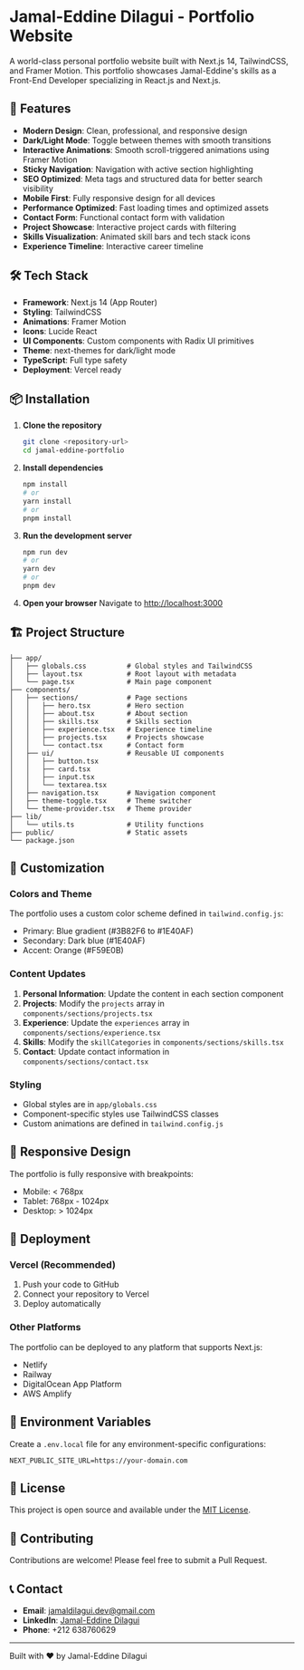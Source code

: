 # Jamal-Eddine Dilagui - Portfolio Website

A world-class personal portfolio website built with Next.js 14, TailwindCSS, and Framer Motion. This portfolio showcases Jamal-Eddine's skills as a Front-End Developer specializing in React.js and Next.js.

## 🚀 Features

- **Modern Design**: Clean, professional, and responsive design
- **Dark/Light Mode**: Toggle between themes with smooth transitions
- **Interactive Animations**: Smooth scroll-triggered animations using Framer Motion
- **Sticky Navigation**: Navigation with active section highlighting
- **SEO Optimized**: Meta tags and structured data for better search visibility
- **Mobile First**: Fully responsive design for all devices
- **Performance Optimized**: Fast loading times and optimized assets
- **Contact Form**: Functional contact form with validation
- **Project Showcase**: Interactive project cards with filtering
- **Skills Visualization**: Animated skill bars and tech stack icons
- **Experience Timeline**: Interactive career timeline

## 🛠️ Tech Stack

- **Framework**: Next.js 14 (App Router)
- **Styling**: TailwindCSS
- **Animations**: Framer Motion
- **Icons**: Lucide React
- **UI Components**: Custom components with Radix UI primitives
- **Theme**: next-themes for dark/light mode
- **TypeScript**: Full type safety
- **Deployment**: Vercel ready

## 📦 Installation

1. **Clone the repository**
   ```bash
   git clone <repository-url>
   cd jamal-eddine-portfolio
   ```

2. **Install dependencies**
   ```bash
   npm install
   # or
   yarn install
   # or
   pnpm install
   ```

3. **Run the development server**
   ```bash
   npm run dev
   # or
   yarn dev
   # or
   pnpm dev
   ```

4. **Open your browser**
   Navigate to [http://localhost:3000](http://localhost:3000)

## 🏗️ Project Structure

```
├── app/
│   ├── globals.css          # Global styles and TailwindCSS
│   ├── layout.tsx           # Root layout with metadata
│   └── page.tsx             # Main page component
├── components/
│   ├── sections/            # Page sections
│   │   ├── hero.tsx         # Hero section
│   │   ├── about.tsx        # About section
│   │   ├── skills.tsx       # Skills section
│   │   ├── experience.tsx   # Experience timeline
│   │   ├── projects.tsx     # Projects showcase
│   │   └── contact.tsx      # Contact form
│   ├── ui/                  # Reusable UI components
│   │   ├── button.tsx
│   │   ├── card.tsx
│   │   ├── input.tsx
│   │   └── textarea.tsx
│   ├── navigation.tsx       # Navigation component
│   ├── theme-toggle.tsx     # Theme switcher
│   └── theme-provider.tsx   # Theme provider
├── lib/
│   └── utils.ts             # Utility functions
├── public/                  # Static assets
└── package.json
```

## 🎨 Customization

### Colors and Theme
The portfolio uses a custom color scheme defined in `tailwind.config.js`:
- Primary: Blue gradient (#3B82F6 to #1E40AF)
- Secondary: Dark blue (#1E40AF)
- Accent: Orange (#F59E0B)

### Content Updates
1. **Personal Information**: Update the content in each section component
2. **Projects**: Modify the `projects` array in `components/sections/projects.tsx`
3. **Experience**: Update the `experiences` array in `components/sections/experience.tsx`
4. **Skills**: Modify the `skillCategories` in `components/sections/skills.tsx`
5. **Contact**: Update contact information in `components/sections/contact.tsx`

### Styling
- Global styles are in `app/globals.css`
- Component-specific styles use TailwindCSS classes
- Custom animations are defined in `tailwind.config.js`

## 📱 Responsive Design

The portfolio is fully responsive with breakpoints:
- Mobile: < 768px
- Tablet: 768px - 1024px
- Desktop: > 1024px

## 🚀 Deployment

### Vercel (Recommended)
1. Push your code to GitHub
2. Connect your repository to Vercel
3. Deploy automatically

### Other Platforms
The portfolio can be deployed to any platform that supports Next.js:
- Netlify
- Railway
- DigitalOcean App Platform
- AWS Amplify

## 🔧 Environment Variables

Create a `.env.local` file for any environment-specific configurations:
```env
NEXT_PUBLIC_SITE_URL=https://your-domain.com
```

## 📄 License

This project is open source and available under the [MIT License](LICENSE).

## 🤝 Contributing

Contributions are welcome! Please feel free to submit a Pull Request.

## 📞 Contact

- **Email**: jamaldilagui.dev@gmail.com
- **LinkedIn**: [Jamal-Eddine Dilagui](https://www.linkedin.com/in/jamal-eddine-dilagui)
- **Phone**: +212 638760629

---

Built with ❤️ by Jamal-Eddine Dilagui
